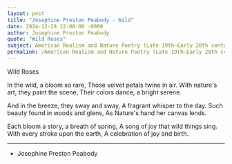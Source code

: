 ```yaml
---
layout: post
title: "Josephine Preston Peabody - Wild"
date: 2024-12-28 12:00:00 -0000
author: Josephine Preston Peabody
quote: "Wild Roses"
subject: American Realism and Nature Poetry (Late 19th–Early 20th century)
permalink: /American Realism and Nature Poetry (Late 19th–Early 20th century)/Josephine Preston Peabody/Josephine Preston Peabody - Wild
---
```


Wild Roses

In the wild, a bloom so rare,
Those velvet petals twine in air.
With nature's art, they paint the scene,
Their colors dance, a bright serene.

And in the breeze, they sway and sway,
A fragrant whisper to the day.
Such beauty found in woods and glens,
As Nature's hand her canvas lends.

Each bloom a story, a breath of spring,
A song of joy that wild things sing.
With every stroke upon the earth,
A celebration of joy and birth.

---

- Josephine Preston Peabody
